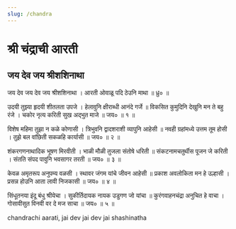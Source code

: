 ```yaml
---
slug: /chandra
---
```


# श्री चंद्राची आरती  
## जय देव जय श्रीशशिनाथा


जय देव जय देव जय श्रीशशिनाथा ।
आरती ओवाळू पदि ठेउनि माथा ॥ ध्रु० ॥

उदयी तुझ्या हृदयी शीतलता उपजे ।
हेलावुनि क्षीराब्धी आनंदे गर्जे ॥
विकसित कुमुदिनि देखुनि मन ते बहु रंजे ।
चकोर नृत्य करिती सुख अद्भुत माजे ॥ जय० ॥ १ ॥

विशेष महिमा तुझा न कळे कोणासी ।
त्रिभुवनि द्वादशराशी व्यापुनि आहेसी ॥
नवही ग्रहांमध्ये उत्तम तूम होसी ।
तुझे बल वांछिती सकळहि कार्यासी ॥ जय० ॥ २ ॥

शंकरगणनाथादिक भूषण मिरवीती ।
भाळी मौळी तुजला संतोषे धरिती ॥
संकटनामचतुर्थीस पूजन जे करिती ।
संतति संपद पावुनि भवसागर तरती ॥ जय० ॥ ३ ॥

केवळ अमृतरूप अनुपम्य वळसी ।
स्थावर जंगम यांचे जीवन आहेसी ॥
प्रकाश अवलोकिता मन हे उल्हासी ।
प्रसन्न हो‍उनि आता लावी निजकासी ॥ जय० ॥ ४ ॥

सिंधूतनया इंदू बंधु श्रीयेचा ।
सुकीर्तिदायक नायक उडुगण जो यांचा ॥
कुरंगवाहनचंद्रा अनुचित हे वाचा ।
गोसावीसुत विनवी वर दे मज साचा ॥ जय० ॥ ५ ॥

<span class='index-text'> chandrachi aarati, jai dev jai dev jai shashinatha</span>